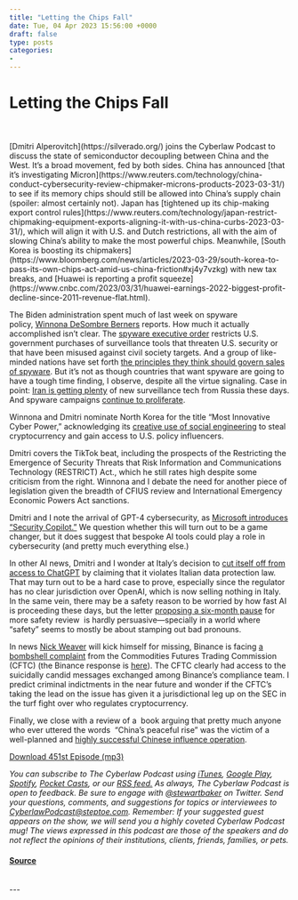 ```yaml
---
title: "Letting the Chips Fall"
date: Tue, 04 Apr 2023 15:56:00 +0000
draft: false
type: posts
categories: 
- 
---
```

# Letting the Chips Fall

<br/>

<br/>
[Dmitri Alperovitch](https://silverado.org/) joins the Cyberlaw Podcast to discuss the state of semiconductor decoupling between China and the West. It’s a broad movement, fed by both sides. China has announced [that it’s investigating Micron](https://www.reuters.com/technology/china-conduct-cybersecurity-review-chipmaker-microns-products-2023-03-31/) to see if its memory chips should still be allowed into China’s supply chain (spoiler: almost certainly not). Japan has [tightened up its chip-making export control rules](https://www.reuters.com/technology/japan-restrict-chipmaking-equipment-exports-aligning-it-with-us-china-curbs-2023-03-31/), which will align it with U.S. and Dutch restrictions, all with the aim of slowing China’s ability to make the most powerful chips. Meanwhile, [South Korea is boosting its chipmakers](https://www.bloomberg.com/news/articles/2023-03-29/south-korea-to-pass-its-own-chips-act-amid-us-china-friction#xj4y7vzkg) with new tax breaks, and [Huawei is reporting a profit squeeze](https://www.cnbc.com/2023/03/31/huawei-earnings-2022-biggest-profit-decline-since-2011-revenue-flat.html).

The Biden administration spent much of last week on spyware policy, [Winnona DeSombre Berners](https://www.atlanticcouncil.org/expert/winnona-desombre-bernsen/) reports. How much it actually accomplished isn’t clear. The [spyware executive order](https://www.wsj.com/articles/biden-restricts-use-of-commercial-hacking-tools-by-u-s-agencies-f0a4afda?mod=djemalertNEWS) restricts U.S. government purchases of surveillance tools that threaten U.S. security or that have been misused against civil society targets. And a group of like-minded nations have set forth [the principles they think should govern sales of spyware](https://www.reuters.com/technology/us-partner-countries-call-controls-counter-misuse-spyware-2023-03-30/?utm_source=pocket_saves). But it’s not as though countries that want spyware are going to have a tough time finding, I observe, despite all the virtue signaling. Case in point: [Iran is getting plenty](https://www.wsj.com/articles/russia-supplies-iran-with-cyber-weapons-as-military-cooperation-grows-b14b94cd?mod=djemalertNEWS) of new surveillance tech from Russia these days. And spyware campaigns [continue to proliferate](https://therecord.media/spyware-google-italy-malaysia-kazakhstan-uae). 

Winnona and Dmitri nominate North Korea for the title “Most Innovative Cyber Power,” acknowledging its [creative use of social engineering](https://www.washingtonpost.com/world/2023/03/28/north-korea-hackers-phishing-attack/?utm_source=pocket_saves) to steal cryptocurrency and gain access to U.S. policy influencers.

Dmitri covers the TikTok beat, including the prospects of the Restricting the Emergence of Security Threats that Risk Information and Communications Technology (RESTRICT) Act., which he still rates high despite some criticism from the right. Winnona and I debate the need for another piece of legislation given the breadth of CFIUS review and International Emergency Economic Powers Act sanctions. 

Dmitri and I note the arrival of GPT-4 cybersecurity, as [Microsoft introduces “Security Copilot.”](https://www.theverge.com/2023/3/28/23659711/microsoft-security-copilot-gpt-4-ai-tool-features) We question whether this will turn out to be a game changer, but it does suggest that bespoke AI tools could play a role in cybersecurity (and pretty much everything else.) 

In other AI news, Dmitri and I wonder at Italy’s decision to [cut itself off from access to ChatGPT](https://www.politico.eu/article/italian-privacy-regulator-bans-chatgpt/) by claiming that it violates Italian data protection law. That may turn out to be a hard case to prove, especially since the regulator has no clear jurisdiction over OpenAI, which is now selling nothing in Italy. In the same vein, there may be a safety reason to be worried by how fast AI is proceeding these days, but the letter [proposing a six-month pause](https://www.vice.com/en/article/qjvppm/the-open-letter-to-stop-dangerous-ai-race-is-a-huge-mess) for more safety review  is hardly persuasive—specially in a world where “safety” seems to mostly be about stamping out bad pronouns. 

In news [Nick Weaver](http://www1.icsi.berkeley.edu/~nweaver/) will kick himself for missing, Binance is facing [a bombshell complaint](https://downloads.coindesk.com/legal/cftc_v_binance.pdf?utm_source=pocket_saves) from the Commodities Futures Trading Commission (CFTC) (the Binance response is [here](https://www.binance.com/en/blog/from-cz/czs-response-to-the-cftc-complaint-2408916493005890282)). The CFTC clearly had access to the suicidally candid messages exchanged among Binance’s compliance team. I predict criminal indictments in the near future and wonder if the CFTC’s taking the lead on the issue has given it a jurisdictional leg up on the SEC in the turf fight over who regulates cryptocurrency.

Finally, we close with a review of a  book arguing that pretty much anyone who ever uttered the words  “China’s peaceful rise” was the victim of a well-planned and [highly successful Chinese influence operation](https://www.lawfareblog.com/how-chinas-spies-fooled-america-wanted-be-fooled).

[Download 451st Episode (mp3)](https://www.steptoe.com/podcasts/TheCyberlawPodcast-451.mp3)

_You can subscribe to The Cyberlaw Podcast using [iTunes](https://itunes.apple.com/us/podcast/steptoe-cyberlaw-podcast/id830593115?mt=2), [Google Play](https://play.google.com/music/listen#/ps/Ikx2d2ncjvw6zuoq3zh4qp2i7qu), [Spotify](https://open.spotify.com/show/3Co2wdTUaZr4Xqnlxs4soG), [Pocket Casts](http://pcasts.in/steptoe), or our [RSS feed.](http://www.steptoe.com/feed-Cyberlaw.rss) As always, The Cyberlaw Podcast is open to feedback. Be sure to engage with [@stewartbaker](https://twitter.com/stewartbaker) on Twitter. Send your questions, comments, and suggestions for topics or interviewees to [CyberlawPodcast@steptoe.com](mailto:CyberlawPodcast@steptoe.com). Remember: If your suggested guest appears on the show, we will send you a highly coveted Cyberlaw Podcast mug! The views expressed in this podcast are those of the speakers and do not reflect the opinions of their institutions, clients, friends, families, or pets._

#### [Source](https://sites.libsyn.com/52286/letting-the-chips-fall)

<br/>
---

